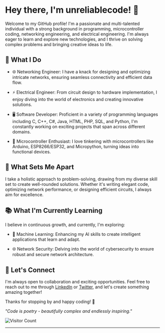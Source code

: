 # Hey there, I'm unreliablecode! 👋

Welcome to my GitHub profile! I'm a passionate and multi-talented individual with a strong background in programming, microcontroller coding, networking engineering, and electrical engineering. I'm always eager to learn and explore new technologies, and I thrive on solving complex problems and bringing creative ideas to life.

## 🚀 What I Do

- 🌐 Networking Engineer: I have a knack for designing and optimizing intricate networks, ensuring seamless connectivity and efficient data flow.

- ⚡ Electrical Engineer: From circuit design to hardware implementation, I enjoy diving into the world of electronics and creating innovative solutions.

- 🖥️ Software Developer: Proficient in a variety of programming languages including C, C++, C#, Java, HTML, PHP, SQL, and Python, I'm constantly working on exciting projects that span across different domains.

- 🤖 Microcontroller Enthusiast: I love tinkering with microcontrollers like Arduino, ESP8266/ESP32, and Micropython, turning ideas into functional devices.

## 🌟 What Sets Me Apart

I take a holistic approach to problem-solving, drawing from my diverse skill set to create well-rounded solutions. Whether it's writing elegant code, optimizing network performance, or designing efficient circuits, I always aim for excellence.

## 📚 What I'm Currently Learning

I believe in continuous growth, and currently, I'm exploring:

- 🌱 Machine Learning: Enhancing my AI skills to create intelligent applications that learn and adapt.

- 🌐 Network Security: Delving into the world of cybersecurity to ensure robust and secure network architecture.

## 🔗 Let's Connect

I'm always open to collaboration and exciting opportunities. Feel free to reach out to me through [LinkedIn](https://www.linkedin.com/in/unreliablecode) or [Twitter](https://twitter.com/unreliablecoder), and let's create something amazing together!

Thanks for stopping by and happy coding! 🎉

*"Code is poetry - beautifully complex and endlessly inspiring."*

![Visitor Count](https://profile-counter.glitch.me/unreliablecode/count.svg)

---
